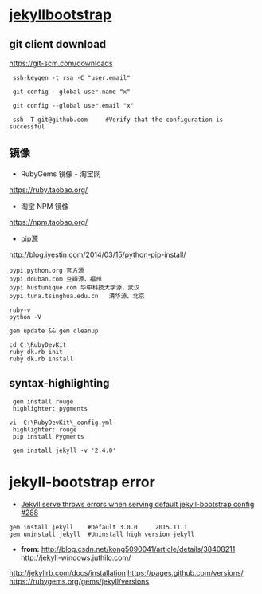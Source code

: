 
# [jekyllbootstrap](http://jekyllbootstrap.com/usage/jekyll-quick-start.html)

## git client download

 https://git-scm.com/downloads
```
 ssh-keygen -t rsa -C "user.email" 

 git config --global user.name "x"

 git config --global user.email "x"

 ssh -T git@github.com     #Verify that the configuration is successful
```
## 镜像 

* RubyGems 镜像 - 淘宝网

 https://ruby.taobao.org/


* 淘宝 NPM 镜像

 https://npm.taobao.org/

* pip源

 http://blog.iyestin.com/2014/03/15/python-pip-install/
```
pypi.python.org	官方源
pypi.douban.com	豆瓣源，福州
pypi.hustunique.com	华中科技大学源，武汉
pypi.tuna.tsinghua.edu.cn	清华源，北京
```
```
ruby-v
python -V

gem update && gem cleanup

cd C:\RubyDevKit
ruby dk.rb init
ruby dk.rb install
```
## syntax-highlighting

```
 gem install rouge  
 highlighter: pygments 
 
vi  C:\RubyDevKit\_config.yml
 highlighter: rouge
 pip install Pygments
 
 gem install jekyll -v '2.4.0'
```


# jekyll-bootstrap error
 * [Jekyll serve throws errors when serving default jekyll-bootstrap config #288](https://github.com/plusjade/jekyll-bootstrap/issues/288)

```
gem install jekyll    #Default 3.0.0     2015.11.1
gem uninstall jekyll  #Uninstall high version jekyll
```  
* **from:**
http://blog.csdn.net/kong5090041/article/details/38408211
http://jekyll-windows.juthilo.com/

http://jekyllrb.com/docs/installation
https://pages.github.com/versions/
https://rubygems.org/gems/jekyll/versions
